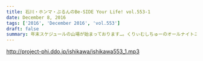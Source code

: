 ```yaml
---
title: 石川・ホンマ・ぶるんのBe-SIDE Your Life! vol.553-1
date: December 8, 2016
tags: ['2016', 'December 2016', 'vol.553']
draft: false
summary: 年末スケジュールの山場が始まっております…。くりぃむしちゅーのオールナイトニッポン裏話！SAITO
---
```


http://project-phi.ddo.jp/ishikawa/ishikawa553_1.mp3